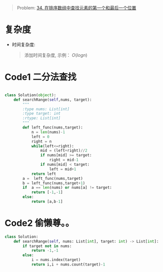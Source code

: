 > Problem: [34. 在排序数组中查找元素的第一个和最后一个位置](https://leetcode.cn/problems/find-first-and-last-position-of-element-in-sorted-array/description/)

# 复杂度

- 时间复杂度:
  > 添加时间复杂度, 示例： $O(logn)$

# Code1 二分法查找

```Python []

class Solution(object):
    def searchRange(self,nums, target):
        """
        :type nums: List[int]
        :type target: int
        :rtype: List[int]
        """
        def left_func(nums,target):
            n = len(nums)-1
            left = 0
            right = n
            while(left<=right):
                mid = (left+right)//2
                if nums[mid] >= target:
                    right = mid-1
                if nums[mid] < target:
                    left = mid+1
            return left
        a =  left_func(nums,target)
        b = left_func(nums,target+1)
        if  a == len(nums) or nums[a] != target:
            return [-1,-1]
        else:
            return [a,b-1]
```

# Code2 偷懒尊。。

```Python []
class Solution:
    def searchRange(self, nums: List[int], target: int) -> List[int]:
        if target not in nums:
            return -1,-1
        else:
            i = nums.index(target)
            return i,i + nums.count(target)-1

```
